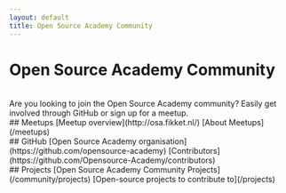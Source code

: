 ```yaml
---
layout: default
title: Open Source Academy Community
---
```

# Open Source Academy Community
<br>
Are you looking to join the Open Source Academy community? Easily get involved through GitHub or sign up for a meetup.

<br>
## Meetups
[Meetup overview](http://osa.fikket.nl/)  
[About Meetups](/meetups)  

<br>
## GitHub
[Open Source Academy organisation](https://github.com/opensource-academy)  
[Contributors](https://github.com/Opensource-Academy/contributors)  

<br>
## Projects
[Open Source Academy Community Projects](/community/projects)  
[Open-source projects to contribute to](/projects)  
